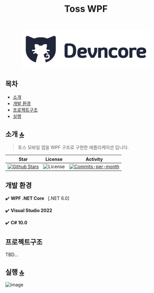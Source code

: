 <h1 align="center"> Toss WPF</h1> <br>
<p align="center"><img src="Images\logo.png", width="400"></p>

## 목차
- [소개](#소개)
- [개발 환경](#개발-환경)
- [프로젝트구조](#프로젝트구조)
- [실행](#실행)


## 소개  [🔝](#목차)
>토스 모바일 앱을 WPF 구조로 구현한 애플리케이션 입니다. 

| Star | License | Activity |
|:----:|:-------:|:--------:|
| <a href="https://github.com/devncore/toss/stargazers"><img src="https://img.shields.io/github/stars/devncore/toss" alt="Github Stars"></a> | <img src="https://img.shields.io/github/license/devncore/toss" alt="License"> | <a href="https://github.com/devncore/toss/pulse"><img src="https://img.shields.io/github/commit-activity/m/devncore/toss" alt="Commits-per-month"></a> |


## 개발 환경
✔️ **WPF .NET Core** &nbsp; [.NET 6.0]

✔️ **Visual Studio 2022**  

✔️ **C# 10.0**  

## 프로젝트구조
TBD...

## 실행 [🔝](#목차)
![image](https://user-images.githubusercontent.com/76234292/166662477-016c0677-2e54-49d3-bda5-92e71e3f2547.png)

